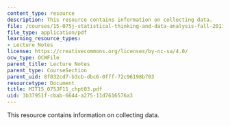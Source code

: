```yaml
---
content_type: resource
description: This resource contains information on collecting data.
file: /courses/15-075j-statistical-thinking-and-data-analysis-fall-2011/3b37951fcbab6644a27511d7616576a3_MIT15_075JF11_chpt03.pdf
file_type: application/pdf
learning_resource_types:
- Lecture Notes
license: https://creativecommons.org/licenses/by-nc-sa/4.0/
ocw_type: OCWFile
parent_title: Lecture Notes
parent_type: CourseSection
parent_uid: 8f032cd7-b3cb-dbc6-0fff-72c96198b703
resourcetype: Document
title: MIT15_075JF11_chpt03.pdf
uid: 3b37951f-cbab-6644-a275-11d7616576a3
---
```

This resource contains information on collecting data.